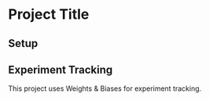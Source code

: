 # Project Title

## Setup

## Experiment Tracking
This project uses Weights & Biases for experiment tracking. 